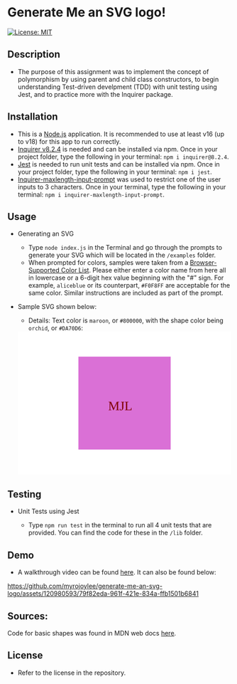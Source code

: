 # Generate Me an SVG logo!

[![License: MIT](https://img.shields.io/badge/License-MIT-yellow.svg)](https://opensource.org/licenses/MIT)

## Description

- The purpose of this assignment was to implement the concept of polymorphism by using parent and child class constructors, to begin understanding Test-driven develpment (TDD) with unit testing using Jest, and to practice more with the Inquirer package.

## Installation

- This is a [Node.js](https://nodejs.org/en) application. It is recommended to use at least v16 (up to v18) for this app to run correctly.
- [Inquirer v8.2.4](https://www.npmjs.com/package/inquirer) is needed and can be installed via npm. Once in your project folder, type the following in your terminal: `npm i inquirer@8.2.4`.
- [Jest](https://www.npmjs.com/package/jest) is needed to run unit tests and can be installed via npm. Once in your project folder, type the following in your terminal: `npm i jest`.
- [Inquirer-maxlength-input-prompt](https://www.npmjs.com/package/inquirer-maxlength-input-prompt) was used to restrict one of the user inputs to 3 characters. Once in your terminal, type the following in your terminal: `npm i inquirer-maxlength-input-prompt`.

## Usage

- Generating an SVG

  - Type `node index.js` in the Terminal and go through the prompts to generate your SVG which will be located in the `/examples` folder.
  - When prompted for colors, samples were taken from a [Browser-Supported Color List](https://www.w3schools.com/cssref/css_colors.php). Please either enter a color name from here all in lowercase or a 6-digit hex value beginning with the "#" sign. For example, `aliceblue` or its counterpart, `#F0F8FF` are acceptable for the same color. Similar instructions are included as part of the prompt.

- Sample SVG shown below:

  - Details: Text color is `maroon`, or `#800000`, with the shape color being `orchid`, or `#DA70D6`:


  <img src="https://github.com/myrojoylee/generate-me-an-svg-logo/blob/main/examples/square.svg" width = 500px />

## Testing

- Unit Tests using Jest

  - Type `npm run test` in the terminal to run all 4 unit tests that are provided. You can find the code for these in the `/lib` folder.

## Demo

- A walkthrough video can be found [here](https://drive.google.com/file/d/1IhKNvGDRkX7CTVhA-nf23jOUoQI3xyQV/view?usp=sharing). It can also be found below:

https://github.com/myrojoylee/generate-me-an-svg-logo/assets/120980593/79f82eda-961f-421e-834a-ffb1501b6841

## Sources:

Code for basic shapes was found in MDN web docs [here](https://developer.mozilla.org/en-US/docs/Web/SVG/Tutorial/Basic_Shapes).

## License

- Refer to the license in the repository.
